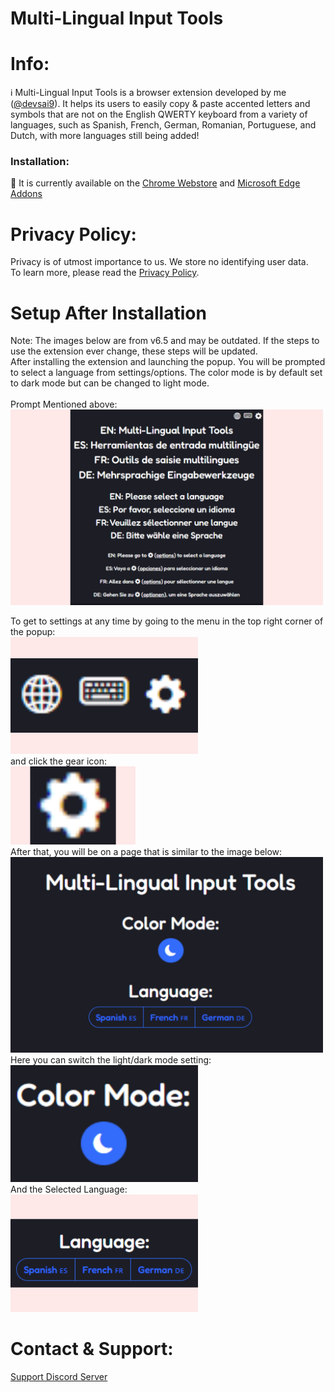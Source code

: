 # Multi-Lingual Input Tools
# Info:
ℹ️ Multi-Lingual Input Tools is a browser extension developed by me ([@devsai9](https://github.com/devsai9)). It helps its users to easily copy & paste accented letters and symbols that are not on the English QWERTY keyboard from a variety of languages, such as Spanish, French, German, Romanian, Portuguese, and Dutch, with more languages still being added!
### Installation:
🛒 It is currently available on the [Chrome Webstore](https://chrome.google.com/webstore/detail/multi-lingual-input-tools/dkbgodmmblfcnfledmedmepimmpebnjo?hl=en) and [Microsoft Edge Addons](https://microsoftedge.microsoft.com/addons/detail/multilingual-input-tools/aoehggnalolhonphifnooepocfjpghfl)

# Privacy Policy:
Privacy is of utmost importance to us. We store no identifying user data.<br>
To learn more, please read the [Privacy Policy](PRIVACY.md).

# Setup After Installation
Note: The images below are from v6.5 and may be outdated. If the steps to use the extension ever change, these steps will be updated.<br>
After installing the extension and launching the popup. You will be prompted to select a language from settings/options. The color mode is by default set to dark mode but can be changed to light mode. <br><br>
Prompt Mentioned above:<br>
<img src="extension/assets/en/screenshots/v6.5/raw/popup_prompt.png" width=500 />

To get to settings at any time by going to the menu in the top right corner of the popup: <br>
<img src="extension/assets/en/screenshots/v6.5/raw/popup_menu.png" width=300 /> <br>
and click the gear icon: <br>
<img src="extension/assets/en/screenshots/v6.5/raw/popup_menu_settings-icon.png" width=200 /> <br>
After that, you will be on a page that is similar to the image below: <br>
<img src="extension/assets/en/screenshots/v6.5/raw/options.png" width=500 /> <br>
Here you can switch the light/dark mode setting: <br>
<img src="extension/assets/en/screenshots/v6.5/raw/options_color-mode.png" width=300 /> <br>
And the Selected Language: <br>
<img src="extension/assets/en/screenshots/v6.5/raw/options_language.png" width=300 /> <br>

# Contact & Support: 
[Support Discord Server](https://devsai9.github.io/Multi-Lingual-Input-Tools/contact.html)

